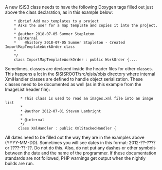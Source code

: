 A new ISIS3 class needs to have the following Doxygen tags filled out just above the class declaration, as in this example below:

```/**
    * @brief Add map templates to a project
    * Asks the user for a map template and copies it into the project.
    *
    * @author 2018-07-05 Summer Stapleton
    * @internal
    *    @history 2018-07-05 Summer Stapleton - Created ImportMapTemplateWorkOrder class
    *
    */
    class ImportMapTemplateWorkOrder : public WorkOrder {....
```


Sometimes, classes are declared inside the header files for other classes.  This happens a lot in the $ISISROOT/src/qisis/objs directory where internal XmlHandler classes are defined to handle object serialization.
These classes need to be documented as well (as in this example from the ImageList header file):

```/**
       * This class is used to read an images.xml file into an image list
       *
       * @author 2012-07-01 Steven Lambright
       *
       * @internal
       */
      class XmlHandler : public XmlStackedHandler {
```
 


All dates need to be filled out the way they are in the examples above (YYYY-MM-DD).  Sometimes you will see dates in this format:  2012-??-???? or  ????-??-??.  Do not do this.  Also, do not put any dashes or
other symbols between the date and the name of the programmer.  If these documentation standards are not followed, PHP warnings get output when the nightly builds are run.